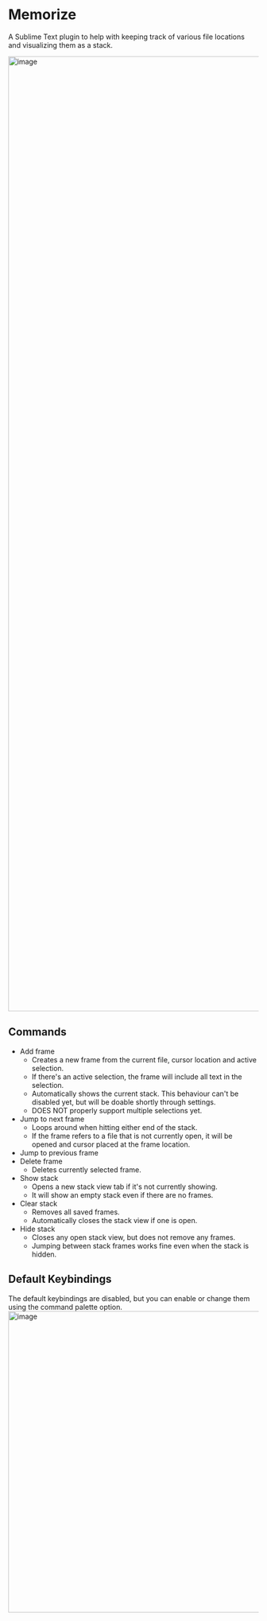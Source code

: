 # Memorize

A Sublime Text plugin to help with keeping track of various file locations and visualizing them as a stack.

<img width="1920" alt="image" src="https://github.com/user-attachments/assets/6696ebf4-73b7-4fb4-b34e-d820321a3a7c" />

## Commands
* Add frame
  * Creates a new frame from the current file, cursor location and active selection.
  * If there's an active selection, the frame will include all text in the selection.
  * Automatically shows the current stack. This behaviour can't be disabled yet, but will be doable shortly through settings.
  * DOES NOT properly support multiple selections yet.
* Jump to next frame
  * Loops around when hitting either end of the stack.
  * If the frame refers to a file that is not currently open, it will be opened and cursor placed at the frame location.
* Jump to previous frame
* Delete frame
  * Deletes currently selected frame.
* Show stack
  * Opens a new stack view tab if it's not currently showing.
  * It will show an empty stack even if there are no frames.
* Clear stack
  * Removes all saved frames.
  * Automatically closes the stack view if one is open.
* Hide stack
  * Closes any open stack view, but does not remove any frames.
  * Jumping between stack frames works fine even when the stack is hidden.

## Default Keybindings
The default keybindings are disabled, but you can enable or change them using the command palette option.
<img width="606" alt="image" src="https://github.com/user-attachments/assets/ad54870b-155f-4d09-aa3f-7f67d7ab5fd6" />
